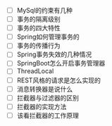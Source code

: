 - [ ] MySql的约束有几种
- [ ] 事务的隔离级别
- [ ] 事务的四大特性
- [ ] Spring如何管理事务的
- [ ] 事务的传播行为
- [ ] Spring事务失效的几种情况
- [ ] SpringBoot怎么开启事务管理器
- [ ] ThreadLocal
- [ ] REST风格的请求是怎么实现的
- [ ] 消息转换器是说什么
- [ ] 拦截器与过滤器的区别
- [ ] 拦截器的实现方法
- [ ] 该看拦截器的工作原理